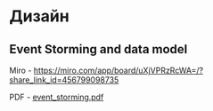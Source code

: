 # Дизайн

## Event Storming and data model

Miro - https://miro.com/app/board/uXjVPRzRcWA=/?share_link_id=456799098735

PDF - [event_storming.pdf](event_storming.pdf)
